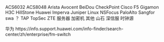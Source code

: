 ACS6032
ACS8048
Arista
Avocent
BeiDou
CheckPoint
Cisco
F5
Gigamon
H3C
HillStone
Huawei
Imperva
Juniper
Linux
NSFocus
PaloAlto
Sangfor
swa ？
TAP
TopSec
ZTE
服务器
加密机
其他
山石
深信服
时钟源


<tr>
    <td>华为</td>
    <td>https://info.support.huawei.com/info-finder/search-center/zh/enterprise/fm-switch</td>
</tr>